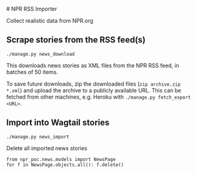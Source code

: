 # NPR RSS Importer

Collect realistic data from NPR.org

## Scrape stories from the RSS feed(s)

`./manage.py news_download`

This downloads news stories as XML files from the NPR RSS feed, in batches of 50 items.

To save future downloads, zip the downloaded files (`zip archive.zip *.xml`) and upload the archive to a publicly available URL. This can be fetched from other machines, e.g. Heroku with `./manage.py fetch_export <URL>`.

## Import into Wagtail stories

`./manage.py news_import`

Delete all imported news stories

```
from npr_poc.news.models import NewsPage
for f in NewsPage.objects.all(): f.delete()
```